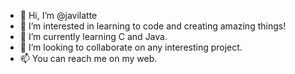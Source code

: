 - 👋 Hi, I’m @javilatte
- 👀 I’m interested in learning to code and creating amazing things!
- 🌱 I’m currently learning C and Java.
- 💞️ I’m looking to collaborate on any interesting project.
- 📫 You can reach me on my web.

<!---
javilatte/javilatte is a ✨ special ✨ repository because its `README.md` (this file) appears on your GitHub profile.
You can click the Preview link to take a look at your changes.
--->
